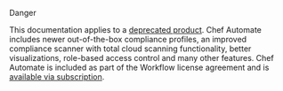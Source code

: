 <div class="admonition-danger"><p class="admonition-danger-title">Danger</p><div class="admonition-danger-text">

This documentation applies to a [deprecated
product](/versions.html#deprecated-products-and-versions). Chef Automate
includes newer out-of-the-box compliance profiles, an improved
compliance scanner with total cloud scanning functionality, better
visualizations, role-based access control and many other features. Chef
Automate is included as part of the Workflow license agreement and is
[available via subscription](https://www.chef.io/pricing/).

</div></div>
